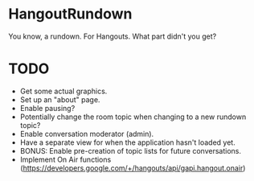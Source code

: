 HangoutRundown
==============

You know, a rundown. For Hangouts. What part didn't you get?


TODO
====
- Get some actual graphics.
- Set up an "about" page.
- Enable pausing?
- Potentially change the room topic when changing to a new rundown topic?
- Enable conversation moderator (admin).
- Have a separate view for when the application hasn't loaded yet.
- BONUS: Enable pre-creation of topic lists for future conversations.
- Implement On Air functions (https://developers.google.com/+/hangouts/api/gapi.hangout.onair)